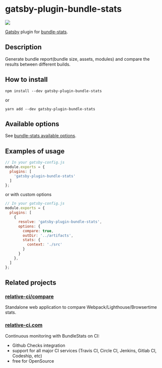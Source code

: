 # gatsby-plugin-bundle-stats

[![](https://img.shields.io/npm/v/gatsby-plugin-bundle-stats.svg)](https://www.npmjs.com/package/gatsby-plugin-bundle-stats)

[Gatsby](https://www.gatsbyjs.org) plugin for [bundle-stats](https://github.com/relative-ci/bundle-stats/tree/master/packages/bundle-stats).

## Description

Generate bundle report(bundle size, assets, modules) and compare the results between different builds.

## How to install

```shell
npm install --dev gatsby-plugin-bundle-stats
```

or

```shell
yarn add --dev gatsby-plugin-bundle-stats
```

## Available options

See [bundle-stats available options](../bundle-stats/#bundlestatswebpackpluginoptions).

## Examples of usage

```js
// In your gatsby-config.js
module.exports = {
  plugins: [
    'gatsby-plugin-bundle-stats'
  ]
};
```

or with custom options

```js
// In your gatsby-config.js
module.exports = {
  plugins: [
    {
      resolve: 'gatsby-plugin-bundle-stats',
      options: {
        compare: true,
        outDir: '../artifacts',
        stats: {
          context: './src'
        }
      }
    },
  ]
};
```

## Related projects

### [relative-ci/compare](https://compare.relative-ci.com)

Standalone web application to compare Webpack/Lighthouse/Browsertime stats.

### [relative-ci.com](https://relative-ci.com)

Continuous monitoring with BundleStats on CI:
- Github Checks integration
- support for all major CI services (Travis CI, Circle CI, Jenkins, Gitlab CI, Codeship, etc)
- free for OpenSource

